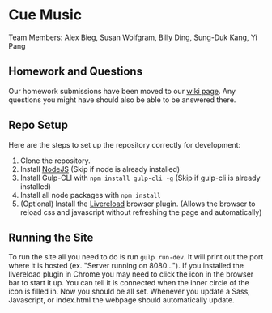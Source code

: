 # Cue Music

Team Members: Alex Bieg, Susan Wolfgram, Billy Ding, Sung-Duk Kang, Yi Pang

## Homework and Questions

Our homework submissions have been moved to our [wiki page](https://github.com/cue-music/cue-music/wiki). Any questions you might have should also be able to be answered there.

## Repo Setup

Here are the steps to set up the repository correctly for development:

1. Clone the repository.
2. Install [NodeJS](https://nodejs.org/en/) (Skip if node is already installed)
3. Install Gulp-CLI with `npm install gulp-cli -g` (Skip if gulp-cli is already installed)
4. Install all node packages with `npm install`
5. (Optional) Install the [Livereload](https://chrome.google.com/webstore/detail/livereload/jnihajbhpnppcggbcgedagnkighmdlei) browser plugin. (Allows the browser to reload css and javascript without refreshing the page and automatically)

## Running the Site

To run the site all you need to do is run `gulp run-dev`. It will print out the port where it is hosted (ex. "Server running on 8080..."). If you installed the livereload plugin in Chrome you may need to click the icon in the browser bar to start it up. You can tell it is connected when the inner circle of the icon is filled in. Now you should be all set. Whenever you update a Sass, Javascript, or index.html the webpage should automatically update.
